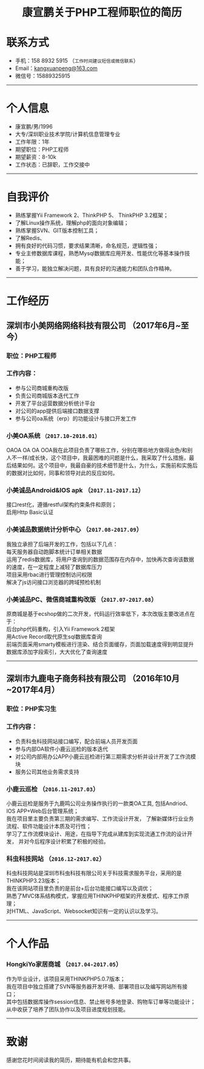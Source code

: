 # <center>康宣鹏关于PHP工程师职位的简历</center>
# 联系方式
- 手机：158 8932 5915 （```工作时间建议短信或微信联系```）
- Email：kangxuanpeng@163.com 
- 微信号：15889325915
---
# 个人信息
 - 康宣鹏/男/1996 
 - 大专/深圳职业技术学院/计算机信息管理专业 
 - 工作年限：1年
 - 期望职位：PHP工程师
 - 期望薪资：8-10k
 - 工作状态：已辞职，工作交接中
---
 # 自我评价
- 熟练掌握Yii Framework 2、ThinkPHP 5、 ThinkPHP 3.2框架；
 - 了解Linux操作系统，理解php的面向对象编辑；
 - 熟练掌握SVN、GIT版本控制工具；
 - 了解Redis、
 - 拥有良好的代码习惯，要求结果清晰，命名规范，逻辑性强；
 - 专业主修数据库课程，熟悉Mysql数据库应用开发、性能优化等基本操作技能；
 - 善于学习，能独立解决问题，具有良好的沟通能力和团队合作精神。
---
# 工作经历
## 深圳市小美网络网络科技有限公司 （2017年6月~至今）
### 职位：PHP工程师
### 工作内容：
- 参与公司商城重构改版
- 负责公司商城版本迭代工作
- 开发了平台运营数据分析统计平台
- 对公司的app提供后端接口数据支撑
- 参与公司oa系统（erp）的功能设计与接口开发工作
### 小美OA系统 ```（2017.10-2018.01）```
OAOA OA OA OOA我在此项目负责了哪些工作，分别在哪些地方做得出色/和别人不一样/成长快，这个项目中，我最困难的问题是什么，我采取了什么措施，最后结果如何。这个项目中，我最自豪的技术细节是什么，为什么，实施前和实施后的数据对比如何，同事和领导对此的反应如何。
### 小美诚品Android&IOS apk  （```2017.11-2017.12```）
接口rest化，遵循restful架构约束条件和原则；  
启用Http Basic认证
### 小美诚品数据统计分析中心 （```2017.08-2017.09```）
我独立承担了后端开发的工作，包括以下几点：  
每天服务器自动跑脚本统计订单相关数据  
运用了redis数据库，将用户查询到的数据范围存在内存中，加快再次查询该数据的速度，在一定程度上减轻了数据库压力  
项目采用rbac进行管理控制访问权限  
解决了js访问接口浏览器的跨域预检机制
### 小美诚品PC、微信商城重构改版 （```2017.07-2017.08```）
原商城是基于ecshop做的二次开发，代码运行效率低下，本次改版主要改进点在于：  
后台php代码重构，引入Yii Framework 2框架  
用Active Record取代原生sql数据库查询  
前端页面采用smarty模板进行渲染、结合页面缓存，页面加载速度得到明显提升  
数据库添加字段索引，大大优化了查询速度
 - --
## 深圳市九鹿电子商务科技有限公司 （2016年10月~2017年4月）
### 职位：PHP实习生
### 工作内容：
- 负责科虫科技网站接口编写，配合前端人员开发页面
- 参与内部OA软件小鹿云巡检的版本迭代
- 对公司内部用办公APP小鹿云巡检进行第三期需求分析并设计开发了工作流模块
- 服务公司其他业务需求支持
### 小鹿云巡检 （```2016.11-2017.03```）
小鹿云巡检是服务于九鹿鸣公司业务操作执行的一款类OA工具,
包括Andriod、IOS APP+Web后台管理系统；  
我在项目里主要负责第三期的需求编写、工作流设计开发，
了解新媒体行业业务流程、软件功能设计本质及可行性；  
学习了工作流模块设计、用途，在指导下完成从建库到实现流通工作流的设计开发，
并对今后程序设计积累了积极的经验。
### 科虫科技网站 （```2016.12-2017.02```）
科虫科技网站是深圳市科虫科技有限公司关于科技需求服务平台，采用的是THINKPHP3.23版本；   
我在该网站项目里负责的是前台+后台功能接口编写以及调优；   
熟悉了MVC体系结构模式，掌握应用THINKPHP框架的开发模式、程序工作原理；   
对HTML、JavaScript、Websocket知识有一定的认识以及学习。
 - --
# 个人作品
### HongkiYo家居商城  （```2017.04-2017.05```）
作为毕业设计，该项目采用THINKPHP5.0.7版本；  
我在项目中独立搭建了SVN等服务器开发环境、部署项目以及编写网站所有接口；  
其中包括数据库操作session信息、禁止帐号多地登录、购物车订单等功能设计；  
从中收获了培养了团队协作以及项目进度规划技能。
 - --
# 致谢
感谢您花时间阅读我的简历，期待能有机会和您共事。

